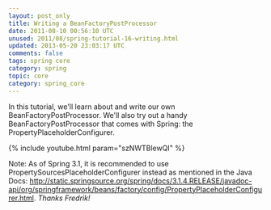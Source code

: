 ```yaml
---           
layout: post_only
title: Writing a BeanFactoryPostProcessor
date: 2011-08-10 00:56:10 UTC
unused: 2011/08/spring-tutorial-16-writing.html
updated: 2013-05-20 23:03:17 UTC
comments: false
tags: spring core
category: spring
topic: core
category: spring_core
---
```


In this tutorial, we'll learn about and write our own BeanFactoryPostProcessor. We'll also try out a handy BeanFactoryPostProcessor that comes with Spring: the PropertyPlaceholderConfigurer. 

{% include youtube.html param="szNWTBlewQI" %}

Note: As of Spring 3.1, it is recommended to use PropertySourcesPlaceholderConfigurer instead as mentioned in the Java Docs: http://static.springsource.org/spring/docs/3.1.4.RELEASE/javadoc-api/org/springframework/beans/factory/config/PropertyPlaceholderConfigurer.html.  *Thanks Fredrik!*